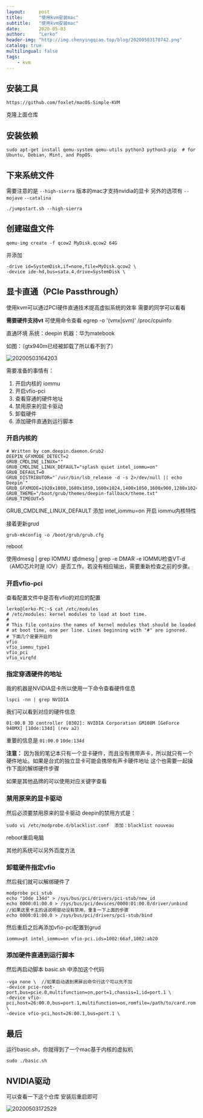 ```yaml
---
layout:     post
title:      "使用kvm安装mac"
subtitle:   "使用kvm安装mac"
date:       2020-05-03
author:     "Lerko"
header-img: "http://img.chenyingqiao.top/blog/20200503170742.png"
catalog: true
multilingual: false
tags:
    - kvm
---
```


## 安装工具

`https://github.com/foxlet/macOS-Simple-KVM` 

克隆上面仓库

## 安装依赖

```
sudo apt-get install qemu-system qemu-utils python3 python3-pip  # for Ubuntu, Debian, Mint, and PopOS.
```

## 下来系统文件

需要注意的是 `--high-sierra` 版本的mac才支持nvidia的显卡
另外的选项有 `--mojave` `--catalina`

```
./jumpstart.sh --high-sierra
```

## 创建磁盘文件

```
qemu-img create -f qcow2 MyDisk.qcow2 64G
```

并添加

```
-drive id=SystemDisk,if=none,file=MyDisk.qcow2 \
-device ide-hd,bus=sata.4,drive=SystemDisk \
```

## 显卡直通（PCIe Passthrough）

使用kvm可以通过PCI硬件直通技术提高虚拟系统的效率
需要的同学可以看看

**需要硬件支持vt**
可使用命令查看 egrep -o '(vmx|svm)' /proc/cpuinfo

直通环境 
系统：deepin
机器：华为matebook

如图：（gtx940m已经被卸载了所以看不到了）

![20200503164203](http://img.chenyingqiao.top/blog/20200503164203.png)

需要准备的事情有：

1. 开启内核的 iommu
2. 开启vfio-pci
3. 查看穿通的硬件地址
4. 禁用原来的显卡驱动
5. 卸载硬件
6. 添加硬件直通到运行脚本

### 开启内核的

```
# Written by com.deepin.daemon.Grub2
DEEPIN_GFXMODE_DETECT=2
GRUB_CMDLINE_LINUX=""
GRUB_CMDLINE_LINUX_DEFAULT="splash quiet intel_iommu=on"
GRUB_DEFAULT=0
GRUB_DISTRIBUTOR="`/usr/bin/lsb_release -d -s 2>/dev/null || echo Deepin`"
GRUB_GFXMODE=1920x1080,1680x1050,1600x1024,1400x1050,1600x900,1280x1024,1440x900,1400x900,1280x960,1440x810,1368x768,1360x768,1280x800,1152x864,1280x720,1024x768,auto
GRUB_THEME="/boot/grub/themes/deepin-fallback/theme.txt"
GRUB_TIMEOUT=5
```

GRUB_CMDLINE_LINUX_DEFAULT 添加 intel_iommu=on 开启 iommu内核特性

接着更新grud

```
grub-mkconfig -o /boot/grub/grub.cfg
```

reboot

使用dmesg | grep IOMMU 或dmesg | grep -e DMAR -e IOMMU检查VT-d（AMD芯片时是 IOV）是否工作。若没有相应输出，需要重新检查之前的步骤。

### 开启vfio-pci

查看配置文件中是否有vfio的对应的配置

```
lerko@lerko-PC:~$ cat /etc/modules
# /etc/modules: kernel modules to load at boot time.
#
# This file contains the names of kernel modules that should be loaded
# at boot time, one per line. Lines beginning with "#" are ignored.
# 下面几个是要开启的
vfio
vfio_iommu_type1
vfio_pci
vfio_virqfd 
```

### 指定穿透硬件的地址

我的机器是NVIDIA显卡所以使用一下命令查看硬件信息

```
lspci -nn | grep NVIDIA
```

我们可以看到对应的硬件信息
```
01:00.0 3D controller [0302]: NVIDIA Corporation GM108M [GeForce 940MX] [10de:134d] (rev a2)
```
重要的信息是 `01:00.0` `10de:134d`

**注意：** 因为我的笔记本只有一个显卡硬件，而且没有携带声卡，所以就只有一个硬件地址。如果是台式的独立显卡可能会携带有声卡硬件地址
这个也需要一起操作下面的解绑硬件步骤

如果是其他品牌的可以使用对应关键字查看

### 禁用原来的显卡驱动

然后必须要禁用原来的显卡驱动
deepin的禁用方式是：

```
sudo vi /etc/modprobe.d/blacklist.conf  添加：blacklist nouveau
```

reboot重启电脑

其他的系统可以另外百度方法

### 卸载硬件指定vfio

然后我们就可以解绑硬件了

```
modprobe pci_stub
echo "10de 134d" > /sys/bus/pci/drivers/pci-stub/new_id
echo 0000:01:00.0 > /sys/bus/pci/devices/0000:01:00.0/driver/unbind  //如果这里卡主的话说明驱动没有禁用，重复一下上面的步骤
echo 0000:01:00.0 > /sys/bus/pci/drivers/pci-stub/bind
```

然后重启之后再添加vfio-pci配置到grud

```
iommu=pt intel_iommu=on vfio-pci.ids=1002:66af,1002:ab20
```

### 添加硬件直通到运行脚本

然后再启动脚本 basic.sh 中添加这个代码
```
-vga none \  //如果启动遇到黑屏出命令行这个可以先不加
-device pcie-root-port,bus=pcie.0,multifunction=on,port=1,chassis=1,id=port.1 \
-device vfio-pci,host=26:00.0,bus=port.1,multifunction=on,romfile=/path/to/card.rom \
-device vfio-pci,host=26:00.1,bus=port.1 \
```

## 最后

运行basic.sh，你就得到了一个mac基于内核的虚拟机

```
sudo ./basic.sh
```


## NVIDIA驱动

可以查看一下这个仓库
安装后重启即可

![20200503172529](http://img.chenyingqiao.top/blog/20200503172529.png)